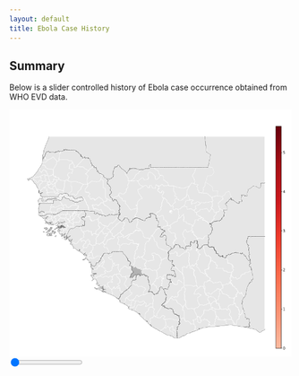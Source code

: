 ```yaml
---
layout: default
title: Ebola Case History
---
```

<script>
	var img = document.getElementById('casedata');
	
	function pad(n, width, z) {
	  z = z || '0';
	  n = n + '';
	  return n.length >= width ? n : new Array(width - n.length + 1).join(z) + n;
	}
	
	function setImage(obj)
	{
		var value = obj;
		casedata.src = 'images/cases/' + pad(value,2) + '_regional_cases_week.png';
		
	}
</script>
<link rel="stylesheet" href="stylesheets/rangeslider.css" type="text/css">

<script src="http://ajax.googleapis.com/ajax/libs/jquery/1.11.1/jquery.min.js"></script>

<script src="javascripts/rangeslider.min.js"></script>

## Summary

Below is a slider controlled history of Ebola case occurrence obtained from WHO EVD data. 

<output></output>
<img id="casedata" src="images/cases/01_regional_cases_week.png" style="display:block;margin-left: auto;margin-right:auto;">
<input type="range" min="1" max="99" value="1" step="1" data-rangeslider>

<script>
	$(function() {
		// Initialize a new plugin instance for all
		// e.g. $('input[type="range"]') elements.
		$('input[type="range"]').rangeslider({
			// Feature detection the default is `true`.
			// Set this to `false` if you want to use
			// the polyfill also in Browsers which support
			// the native <input type="range"> element.
			polyfill: false,

			// Default CSS classes
			rangeClass: 'rangeslider',
			fillClass: 'rangeslider__fill',
			handleClass: 'rangeslider__handle',
			
			onSlide: function(position, value) {
				setImage(value);
				output = $('output')[0];
				output.innerHTML = "Week " + value;
			}
		});
	});
</script>

